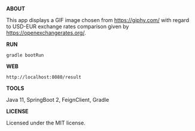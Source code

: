 **ABOUT**

This app displays a GIF image chosen from https://giphy.com/ with regard to USD-EUR exchange rates comparison given by https://openexchangerates.org/. 

**RUN**

`gradle bootRun`

**WEB**

`http://localhost:8080/result`

**TOOLS**

Java 11, SpringBoot 2, FeignClient, Gradle

**LICENSE**

Licensed under the MIT license.



